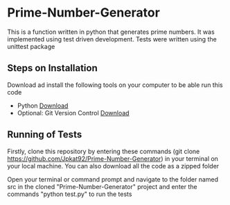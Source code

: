 # Prime-Number-Generator
This is a function written in python that generates prime numbers. It was implemented using test driven development. Tests were written using the unittest package

## Steps on Installation
Download ad install the following tools on your computer to be able run this code
* Python [Download](https://www.python.org/downloads)
* Optional: Git Version Control [Download](http://git-scm.com/download/)

## Running of Tests
Firstly, clone this repository by entering these commands (git clone https://github.com/Jpkat92/Prime-Number-Generator) in your terminal on your local machine. You can also download all the code as a zipped folder

Open your terminal or command prompt and navigate to the folder named src in the cloned "Prime-Number-Generator" project and enter the commands "python test.py" to run the tests
